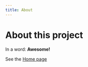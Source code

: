 ```yaml
---
title: About
---
```


# About this project

In a word: **Awesome!**

See the [Home page](/web/README.md)
